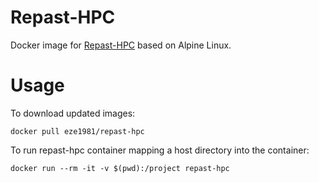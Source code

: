 # Repast-HPC

Docker image for [Repast-HPC](https://repast.github.io/repast_hpc.html) based on Alpine Linux.

# Usage

To download updated images:

```docker pull eze1981/repast-hpc```

To run repast-hpc container mapping a host directory into the container:

```docker run --rm -it -v $(pwd):/project repast-hpc```

